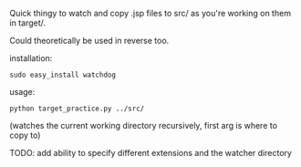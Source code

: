 Quick thingy to watch and copy .jsp files to src/ as you're working on them in target/.

Could theoretically be used in reverse too.

installation:

`sudo easy_install watchdog`

usage:

`python target_practice.py ../src/`

(watches the current working directory recursively, first arg is where to copy to)

TODO: add ability to specify different extensions and the watcher directory
